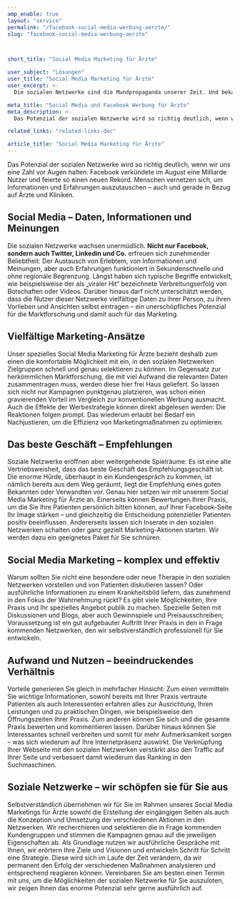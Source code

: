 ```yaml
---
amp_enable: true
layout: "service"
permalink: "/facebook-social-media-werbung-aerzte/"
slug: "facebook-social-media-werbung-aerzte"



short_title: "Social Media Marketing für Ärzte"

user_subject: "Lösungen"
user_title: "Social Media Marketing für Ärzte"
user_excerpt: >-
  Die sozialen Netzwerke sind die Mundpropaganda unserer Zeit. Und bekanntermaßen bringt nichts mehr Erfolg als private Empfehlungen. Wenn Sie mit Ihrer Praxis in den Social Media vertreten sind, können Sie die Bekanntheit und den Erfolg Ihrer Praxis deutlich steigern.

meta_title: "Social Media und Facebook Werbung für Ärzte"
meta_description: >-
  Das Potenzial der sozialen Netzwerke wird so richtig deutlich, wenn wir uns eine Zahl vor Augen halten: Facebook verkündete im August eine Milliarde Nutzer und feierte so einen neuen Rekord. Menschen vernetzen sich, um Informationen und Erfahrungen auszutauschen – auch und gerade in Bezug auf Ärzte und Kliniken. Social Media – Daten, Informationen und Meinungen... Read more »

related_links: "related-links-doc"

article_title: "Social Media Marketing für Ärzte"
---
```


Das Potenzial der sozialen Netzwerke wird so richtig deutlich, wenn wir uns eine Zahl vor Augen halten: Facebook verkündete im August eine Milliarde Nutzer und feierte so einen neuen Rekord. Menschen vernetzen sich, um Informationen und Erfahrungen auszutauschen – auch und gerade in Bezug auf Ärzte und Kliniken.

## Social Media – Daten, Informationen und Meinungen

Die sozialen Netzwerke wachsen unermüdlich. **Nicht nur Facebook, sondern auch Twitter, Linkedin und Co.** erfreuen sich zunehmender Beliebtheit: Der Austausch von Erlebtem, von Informationen und Meinungen, aber auch Erfahrungen funktioniert in Sekundenschnelle und ohne regionale Begrenzung. Längst haben sich typische Begriffe entwickelt, wie beispielsweise der als „viraler Hit“ bezeichnete Verbreitungserfolg von Botschaften oder Videos. Darüber hinaus darf nicht unterschätzt werden, dass die Nutzer dieser Netzwerke vielfältige Daten zu ihrer Person, zu ihren Vorlieben und Ansichten selbst eintragen – ein unerschöpfliches Potenzial für die Marktforschung und damit auch für das Marketing.

## Vielfältige Marketing-Ansätze

Unser spezielles Social Media Marketing für Ärzte bezieht deshalb zum einen die komfortable Möglichkeit mit ein, in den sozialen Netzwerken Zielgruppen schnell und genau selektieren zu können. Im Gegensatz zur herkömmlichen Marktforschung, die mit viel Aufwand die relevanten Daten zusammentragen muss, werden diese hier frei Haus geliefert. So lassen sich nicht nur Kampagnen punktgenau platzieren, was schon einen gravierenden Vorteil im Vergleich zur konventionellen Werbung ausmacht. Auch die Effekte der Werbestrategie können direkt abgelesen werden: Die Reaktionen folgen prompt. Das wiederum erlaubt bei Bedarf ein Nachjustieren, um die Effizienz von Marketingmaßnahmen zu optimieren.

## Das beste Geschäft – Empfehlungen

Soziale Netzwerke eröffnen aber weitergehende Spielräume: Es ist eine alte Vertriebsweisheit, dass das beste Geschäft das Empfehlungsgeschäft ist. Die enorme Hürde, überhaupt in ein Kundengespräch zu kommen, ist nämlich bereits aus dem Weg geräumt, liegt die Empfehlung eines guten Bekannten oder Verwandten vor. Genau hier setzen wir mit unserem Social Media Marketing für Ärzte an. Einerseits können Bewertungen Ihrer Praxis, um die Sie Ihre Patienten persönlich bitten können, auf Ihrer Facebook-Seite Ihr Image stärken – und gleichzeitig die Entscheidung potenzieller Patienten positiv beeinflussen. Andererseits lassen sich Inserate in den sozialen Netzwerken schalten oder ganz gezielt Marketing-Aktionen starten. Wir werden dazu ein geeignetes Paket für Sie schnüren.

## Social Media Marketing – komplex und effektiv

Warum sollten Sie nicht eine besondere oder neue Therapie in den sozialen Netzwerken vorstellen und von Patienten diskutieren lassen? Oder ausführliche Informationen zu einem Krankheitsbild liefern, das zunehmend in den Fokus der Wahrnehmung rückt? Es gibt viele Möglichkeiten, Ihre Praxis und Ihr spezielles Angebot publik zu machen. Spezielle Seiten mit Diskussionen und Blogs, aber auch Gewinnspiele und Preisausschreiben; Voraussetzung ist ein gut aufgebauter Auftritt Ihrer Praxis in den in Frage kommenden Netzwerken, den wir selbstverständlich professionell für Sie entwickeln.

## Aufwand und Nutzen – beeindruckendes Verhältnis

Vorteile generieren Sie gleich in mehrfacher Hinsicht: Zum einen vermitteln Sie wichtige Informationen, sowohl bereits mit Ihrer Praxis vertraute Patienten als auch Interessenten erfahren alles zur Ausrichtung, Ihren Leistungen und zu praktischen Dingen, wie beispielsweise den Öffnungszeiten Ihrer Praxis. Zum anderen können Sie sich und die gesamte Praxis bewerten und kommentieren lassen. Darüber hinaus können Sie Interessantes schnell verbreiten und somit für mehr Aufmerksamkeit sorgen – was sich wiederum auf Ihre Internetpräsenz auswirkt. Die Verknüpfung Ihrer Webseite mit den sozialen Netzwerken verstärkt also den Traffic auf Ihrer Seite und verbessert damit wiederum das Ranking in den Suchmaschinen.

## Soziale Netzwerke – wir schöpfen sie für Sie aus

Selbstverständlich übernehmen wir für Sie im Rahmen unseres Social Media Marketings für Ärzte sowohl die Erstellung der eingängigen Seiten als auch die Konzeption und Umsetzung der verschiedenen Aktionen in den Netzwerken. Wir recherchieren und selektieren die in Frage kommenden Kundengruppen und stimmen die Kampagnen genau auf die jeweiligen Eigenschaften ab. Als Grundlage nutzen wir ausführliche Gespräche mit Ihnen, wir erörtern Ihre Ziele und Visionen und entwickeln Schritt für Schritt eine Strategie. Diese wird sich im Laufe der Zeit verändern, da wir permanent den Erfolg der verschiedenen Maßnahmen analysieren und entsprechend reagieren können. Vereinbaren Sie am besten einen Termin mit uns, um die Möglichkeiten der sozialen Netzwerke für Sie auszuloten, wir zeigen Ihnen das enorme Potenzial sehr gerne ausführlich auf.

